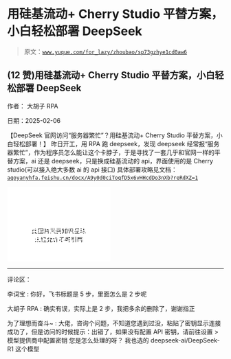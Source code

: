 # 用硅基流动+ Cherry Studio 平替方案，小白轻松部署 DeepSeek

> 原文：[`www.yuque.com/for_lazy/zhoubao/sp73gzhye1cd0aw6`](https://www.yuque.com/for_lazy/zhoubao/sp73gzhye1cd0aw6)

## (12 赞)用硅基流动+ Cherry Studio 平替方案，小白轻松部署 DeepSeek

作者： 大胡子 RPA

日期：2025-02-06

【DeepSeek 官网访问“服务器繁忙”？用硅基流动+ Cherry Studio 平替方案，小白轻松部署！】
昨日开工，用 RPA 跑 deepseek，发现 deepseek 经常报“服务器繁忙”，作为程序员怎么能让这个卡脖子，于是寻找了一套几乎和官网一样的平替方案，ai 还是 deepseek，只是换成硅基流动的 api，界面使用的是 Cherry
studio(可以接入绝大多数 ai 的 api 接口)
具体部署攻略见文档：[`aqoyanyhfa.feishu.cn/docx/A9y0d0ciToqfD5x6vHHcdDo3nXb?reRdXZ=1`](https://aqoyanyhfa.feishu.cn/docx/A9y0d0ciToqfD5x6vHHcdDo3nXb?reRdXZ=1)

![](img/5a40c95cfeb823b7549d2ddee4e55e9a.png "None")

* * *

评论区：

李词宝 : 你好，飞书标题是 5 步，里面怎么是 2 步呢

大胡子 RPA : 确实有误，实际上是 2 步，我把多余的删除了，谢谢指正

为了理想而奋斗~ : 大佬，咨询个问题，不知道您遇到过没，粘贴了密钥显示连接成功了，但是访问的时候提示：出错了，如果没有配置 API 密钥，请前往设置 > 模型提供商中配置密钥
您是怎么处理的呀？ 我也选的 deepseek-ai/DeepSeek-R1 这个模型